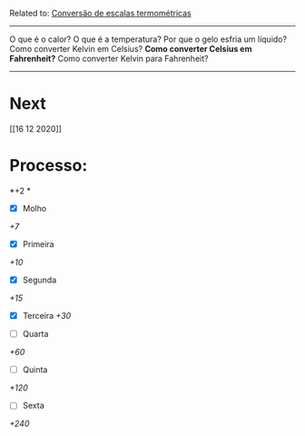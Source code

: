 Related to: [Conversão de escalas termométricas](Convers%C3%A3o%20de%20escalas%20termom%C3%A9tricas.md)

---

O que é o calor?
O que é a temperatura?
Por que o gelo esfria um líquido?
Como converter Kelvin em Celsius?
**Como converter Celsius em Fahrenheit?**
Como converter Kelvin para Fahrenheit?

---
# Next
[[16 12 2020]]
# Processo:
*+2 *
- [x] Molho  

*+7* 

- [x] Primeira 

*+10* 

- [x] Segunda

*+15* 

- [x] Terceira 
*+30* 

- [ ] Quarta 

*+60* 

- [ ] Quinta 

*+120* 

- [ ] Sexta 

*+240* 